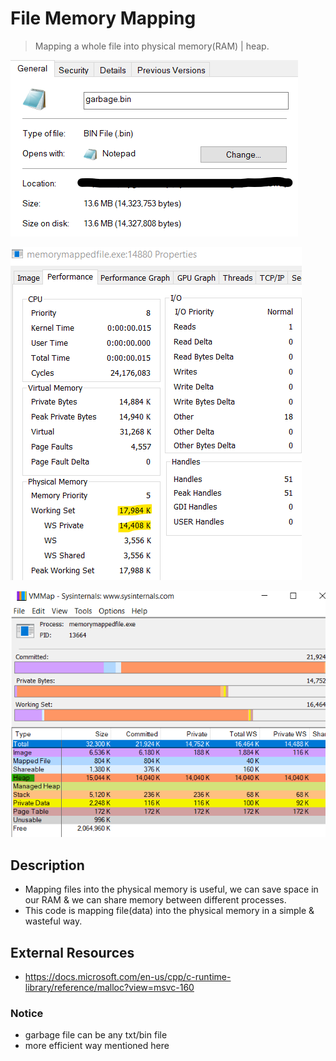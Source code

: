 # File Memory Mapping

> Mapping a whole file into physical memory(RAM) | heap.

![garbage_info](https://github.com/IlayG01/os_concepts_windows/blob/master/filememorymapping/Images/garbagefileinfo.png)

![procexp_view](https://github.com/IlayG01/os_concepts_windows/blob/master/filememorymapping/Images/physicalmemory.png)

![vmmap_view](https://github.com/IlayG01/os_concepts_windows/blob/master/filememorymapping/Images/vmmapview.png)

## Description

- Mapping files into the physical memory is useful, we can save space in our RAM & we can share memory between different processes.
- This code is mapping file(data) into the physical memory in a simple & wasteful way.

## External Resources

- https://docs.microsoft.com/en-us/cpp/c-runtime-library/reference/malloc?view=msvc-160

### Notice

- garbage file can be any txt/bin file
- more efficient way mentioned here
